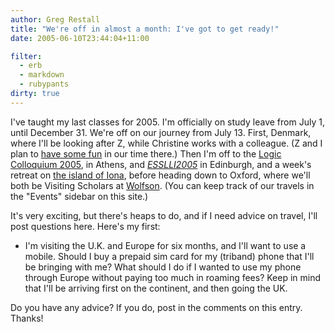 ```yaml
---
author: Greg Restall
title: "We're off in almost a month: I've got to get ready!"
date: 2005-06-10T23:44:04+11:00

filter:
  - erb
  - markdown
  - rubypants
dirty: true
---
```


I've taught my last classes for 2005.  I'm officially on study leave from July 1, until December 31.  We're off on our journey from July 13.  First, Denmark, where I'll be looking after Z, while Christine works with a colleague.  (Z and I plan to [have some fun](http://www.lego.com/legoland/billund/) in our time there.)  Then I'm off to the [Logic Colloquium 2005](http://eudoxos.math.uoa.gr/~lc2005/), in Athens, and [*ESSLLI2005*](http://www.macs.hw.ac.uk/esslli05) in Edinburgh, and a week's retreat on [the island of Iona](http://www.iona.org.uk/), before heading down to Oxford, where we'll both be Visiting Scholars at [Wolfson](http://www.iona.org.uk/).  (You can keep track of our travels in the "Events" sidebar on this site.)

It's very exciting, but there's heaps to do, and if I need advice on travel, I'll post questions here.  Here's my first:

* I'm visiting the U.K. and Europe for six months, and I'll want to use a mobile.  Should I buy a prepaid sim card for my (triband) phone that I'll be bringing with me?  What should I do if I wanted to use my phone through Europe without paying too much in roaming fees?   Keep in mind that I'll be arriving first on the continent, and then going the UK.

Do you have any advice?  If you do, post in the comments on this entry.  Thanks!
